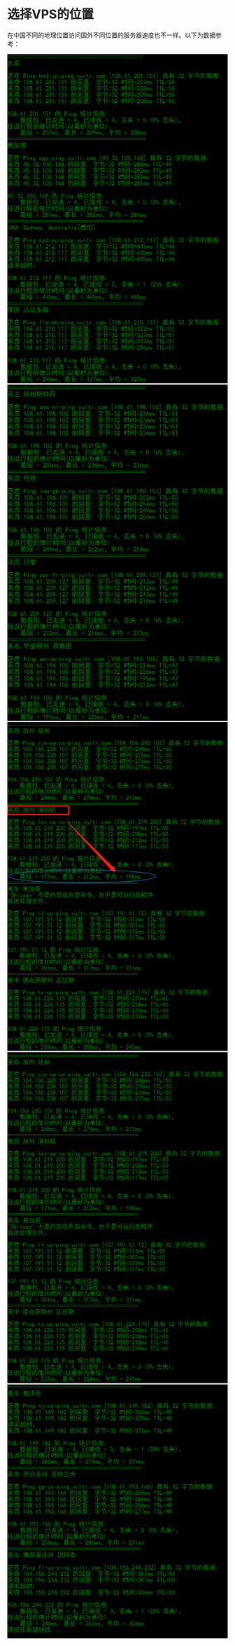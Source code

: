 # 选择VPS的位置

在中国不同的地理位置访问国外不同位置的服务器速度也不一样。以下为数据参考：

![](/assets/1.png)![](/assets/2.png)![](/assets/3.png)![](/assets/4.png)![](/assets/5.png)

